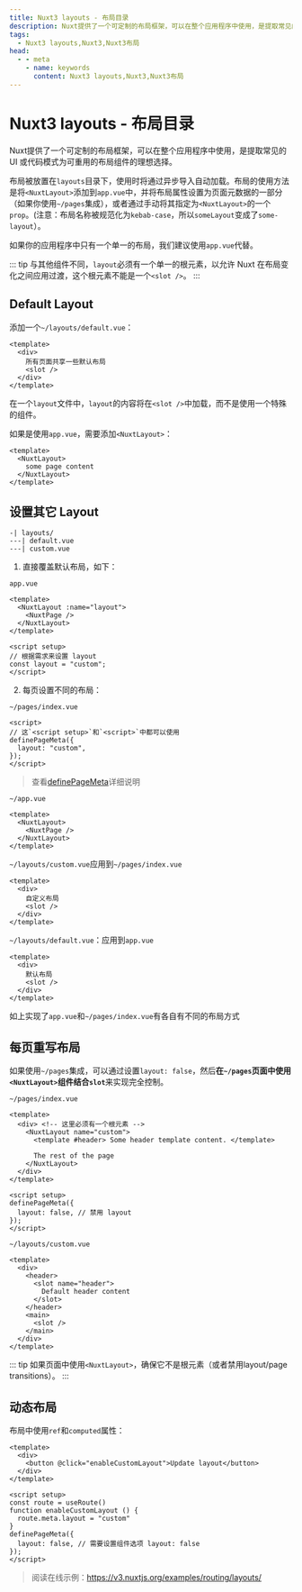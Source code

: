 ```yaml
---
title: Nuxt3 layouts - 布局目录
description: Nuxt提供了一个可定制的布局框架，可以在整个应用程序中使用，是提取常见的 UI 或代码模式为可重用的布局组件的理想选择。
tags: 
  - Nuxt3 layouts,Nuxt3,Nuxt3布局
head:
  - - meta
    - name: keywords
      content: Nuxt3 layouts,Nuxt3,Nuxt3布局
---
```


# Nuxt3 layouts - 布局目录

Nuxt提供了一个可定制的布局框架，可以在整个应用程序中使用，是提取常见的 UI 或代码模式为可重用的布局组件的理想选择。

布局被放置在`layouts`目录下，使用时将通过异步导入自动加载。布局的使用方法是将`<NuxtLayout>`添加到`app.vue`中，并将布局属性设置为页面元数据的一部分（如果你使用`~/pages`集成），或者通过手动将其指定为`<NuxtLayout>`的一个`prop`。(注意：布局名称被规范化为`kebab-case`，所以`someLayout`变成了`some-layout`）。

如果你的应用程序中只有一个单一的布局，我们建议使用`app.vue`代替。

::: tip
与其他组件不同，`layout`必须有一个单一的根元素，以允许 Nuxt 在布局变化之间应用过渡，这个根元素不能是一个`<slot />`。
:::

## Default Layout

添加一个`~/layouts/default.vue`：

```vue
<template>
  <div>
    所有页面共享一些默认布局
    <slot />
  </div>
</template>
```

在一个`layout`文件中，`layout`的内容将在`<slot />`中加载，而不是使用一个特殊的组件。

如果是使用`app.vue`，需要添加`<NuxtLayout>`：

```vue
<template>
  <NuxtLayout>
    some page content
  </NuxtLayout>
</template>
```

## 设置其它 Layout

```
-| layouts/
---| default.vue
---| custom.vue
```

1. 直接覆盖默认布局，如下：

`app.vue`

```vue
<template>
  <NuxtLayout :name="layout">
    <NuxtPage />
  </NuxtLayout>
</template>

<script setup>
// 根据需求来设置 layout
const layout = "custom";
</script>
```

2. 每页设置不同的布局：

`~/pages/index.vue`

```vue
<script>
// 这`<script setup>`和`<script>`中都可以使用
definePageMeta({
  layout: "custom",
});
</script>
```
> 查看[definePageMeta](/nuxt3/directory-pages#page-metadata-页面元数据)详细说明

`~/app.vue`

```vue
<template>
  <NuxtLayout>
    <NuxtPage />
  </NuxtLayout>
</template>
```

`~/layouts/custom.vue`应用到`~/pages/index.vue`

```vue
<template>
  <div>
    自定义布局
    <slot />
  </div>
</template>
```

`~/layouts/default.vue`：应用到`app.vue`

```vue
<template>
  <div>
    默认布局
    <slot />
  </div>
</template>
```

如上实现了`app.vue`和`~/pages/index.vue`有各自有不同的布局方式

## 每页重写布局

如果使用`~/pages`集成，可以通过设置`layout: false`，然后<strong style="font-weight: 700">在`~/pages`页面中使用`<NuxtLayout>`组件结合`slot`</strong>来实现完全控制。

`~/pages/index.vue`

```vue
<template>
  <div> <!-- 这里必须有一个根元素 -->
    <NuxtLayout name="custom">
      <template #header> Some header template content. </template>

      The rest of the page
    </NuxtLayout>
  </div>
</template>

<script setup>
definePageMeta({
  layout: false, // 禁用 layout
});
</script>
```

`~/layouts/custom.vue`

```vue
<template>
  <div>
    <header>
      <slot name="header">
        Default header content
      </slot>
    </header>
    <main>
      <slot />
    </main>
  </div>
</template>
```

::: tip
如果页面中使用`<NuxtLayout>`，确保它不是根元素（或者禁用layout/page transitions）。
:::

## 动态布局

布局中使用`ref`和`computed`属性：

```vue
<template>
  <div>
    <button @click="enableCustomLayout">Update layout</button>
  </div>
</template>

<script setup>
const route = useRoute()
function enableCustomLayout () {
  route.meta.layout = "custom"
}
definePageMeta({
  layout: false, // 需要设置组件选项 layout: false
});
</script>
```

> 阅读在线示例：https://v3.nuxtjs.org/examples/routing/layouts/
